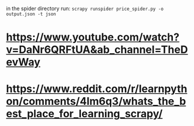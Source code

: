 in the spider directory run:
`scrapy runspider price_spider.py -o output.json -t json`

# https://www.youtube.com/watch?v=DaNr6QRFtUA&ab_channel=TheDevWay
# https://www.reddit.com/r/learnpython/comments/4lm6q3/whats_the_best_place_for_learning_scrapy/